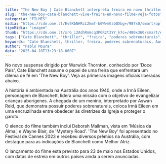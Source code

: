 ```yaml
---
title: "The New Boy | Cate Blanchett interpreta freira em novo thriller; confira as fotos"
slug: "the-new-boy-cate-blanchett-vive-freira-em-novo-filme-veja-fotos"
categoria: "FILMES"
midia: "https://cdn.ome.lt/Ev9XbNHRzL2kmf-b6WvmGzbQXbg=/987x0/smart/uploads/conteudo/fotos/blanchett_topo.jpg"
tipoMidia: "imagem"
thumb: "https://cdn.ome.lt/xrG_i2AdhRmmcq3PGRzt3YY_k7c=/480x360/smart/extras/conteudos/blanchett_topo.jpg"
tags: ["Cate Blanchett", "thriller", "freira", "poderes sobrenaturais", "Austrália", "anos 1940", "Festival de Cannes", "filme australiano"]
keywords: "Cate Blanchett, thriller, freira, poderes sobrenaturais, Austrália, anos 1940, Festival de Cannes, filme australiano"
author: "Pablo Moura"
data: "2025-04-10T13:23:18.060Z"
---
```


No novo suspense dirigido por Warwick Thornton, conhecido por 'Doce País', Cate Blanchett assume o papel de uma freira que enfrentará um dilema de fé em 'The New Boy'. Veja as primeiras imagens oficiais liberadas abaixo.

A história é ambientada na Austrália dos anos 1940, onde a Irmã Eileen, personagem de Blanchett, lidera uma missão com o objetivo de evangelizar crianças aborígenes. A chegada de um menino, interpretado por Aswan Reid, que demonstra possuir poderes sobrenaturais, coloca Irmã Eileen em uma encruzilhada entre obedecer às diretrizes da Igreja e proteger o garoto.

O elenco do filme também inclui Deborah Mailman, vista em 'Música da Alma', e Wayne Blair, de 'Mystery Road'. 'The New Boy' foi apresentado no Festival de Cannes 2023 e recebeu diversos prêmios na Austrália, com destaque para as indicações de Blanchett como Melhor Atriz.

O lançamento do filme está previsto para 23 de maio nos Estados Unidos, com datas de estreia em outros países ainda a serem anunciadas.